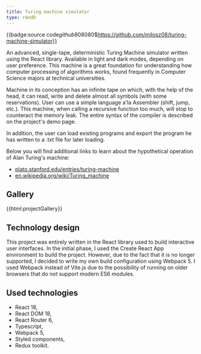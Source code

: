 ```yaml
---
title: Turing machine simulator
type: rAndD
---
```


{{badge:source code$github$808080$https://github.com/milosz08/turing-machine-simulator}}

An advanced, single-tape, deterministic Turing Machine simulator written using the React library. Available in light and
dark modes, depending on user preference. This machine is a great foundation for understanding how computer processing
of algorithms works, found frequently in Computer Science majors at technical universities.

Machine in its conception has an infinite tape on which, with the help of the head, it can read, write and delete almost
all symbols (with some reservations). User can use a simple language a'la Assembler (shift, jump, etc.). This machine,
when calling a recursive function too much, will stop to counteract the memory leak. The entire syntax of the compiler
is described on the project's demo page.

In addition, the user can load existing programs and export the program he has written to a .txt file for later loading.

Below you will find additional links to learn about the hypothetical operation of Alan Turing's machine:

* [plato.stanford.edu/entries/turing-machine](https://plato.stanford.edu/entries/turing-machine)
* [en.wikipedia.org/wiki/Turing_machine](https://en.wikipedia.org/wiki/Turing_machine)

## Gallery

{{html:projectGallery}}

## Technology design

This project was entirely written in the React library used to build interactive user interfaces. In the initial phase,
I used the Create React App environment to build the project. However, due to the fact that it is no longer supported, I
decided to write my own build configuration using Webpack 5. I used Webpack instead of Vite.js due to the possibility of
running on older browsers that do not support modern ES6 modules.

## Used technologies

- React 18,
- React DOM 18,
- React Router 6,
- Typescript,
- Webpack 5,
- Styled components,
- Redux toolkit.

